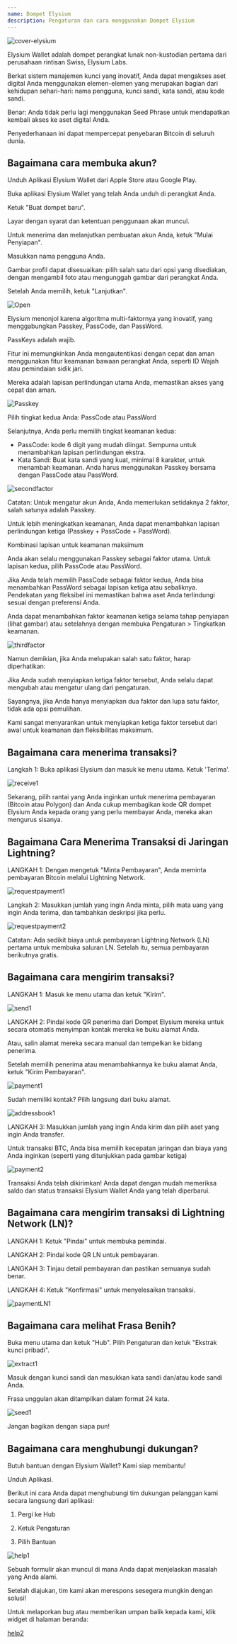 ```yaml
---
name: Dompet Elysium
description: Pengaturan dan cara menggunakan Dompet Elysium
---
```

![cover-elysium](assets/cover.webp)

Elysium Wallet adalah dompet perangkat lunak non-kustodian pertama dari perusahaan rintisan Swiss, Elysium Labs.

Berkat sistem manajemen kunci yang inovatif, Anda dapat mengakses aset digital Anda menggunakan elemen-elemen yang merupakan bagian dari kehidupan sehari-hari: nama pengguna, kunci sandi, kata sandi, atau kode sandi.

Benar: Anda tidak perlu lagi menggunakan Seed Phrase untuk mendapatkan kembali akses ke aset digital Anda.

Penyederhanaan ini dapat mempercepat penyebaran Bitcoin di seluruh dunia.

## Bagaimana cara membuka akun?

Unduh Aplikasi Elysium Wallet dari Apple Store atau Google Play.

Buka aplikasi Elysium Wallet yang telah Anda unduh di perangkat Anda.

Ketuk "Buat dompet baru".

Layar dengan syarat dan ketentuan penggunaan akan muncul.

Untuk menerima dan melanjutkan pembuatan akun Anda, ketuk "Mulai Penyiapan".

Masukkan nama pengguna Anda.

Gambar profil dapat disesuaikan: pilih salah satu dari opsi yang disediakan, dengan mengambil foto atau mengunggah gambar dari perangkat Anda.

Setelah Anda memilih, ketuk "Lanjutkan".

![Open](assets/open.webp)

Elysium menonjol karena algoritma multi-faktornya yang inovatif, yang menggabungkan Passkey, PassCode, dan PassWord.

PassKeys adalah wajib.

Fitur ini memungkinkan Anda mengautentikasi dengan cepat dan aman menggunakan fitur keamanan bawaan perangkat Anda, seperti ID Wajah atau pemindaian sidik jari.

Mereka adalah lapisan perlindungan utama Anda, memastikan akses yang cepat dan aman.

![Passkey](assets/passkey.webp)

Pilih tingkat kedua Anda: PassCode atau PassWord

Selanjutnya, Anda perlu memilih tingkat keamanan kedua:

- PassCode: kode 6 digit yang mudah diingat. Sempurna untuk menambahkan lapisan perlindungan ekstra.
- Kata Sandi: Buat kata sandi yang kuat, minimal 8 karakter, untuk menambah keamanan.
Anda harus menggunakan Passkey bersama dengan PassCode atau PassWord.

![secondfactor](assets/secondfactor.webp)

Catatan: Untuk mengatur akun Anda, Anda memerlukan setidaknya 2 faktor, salah satunya adalah Passkey.

Untuk lebih meningkatkan keamanan, Anda dapat menambahkan lapisan perlindungan ketiga (Passkey + PassCode + PassWord).

Kombinasi lapisan untuk keamanan maksimum

Anda akan selalu menggunakan Passkey sebagai faktor utama. Untuk lapisan kedua, pilih PassCode atau PassWord.

Jika Anda telah memilih PassCode sebagai faktor kedua, Anda bisa menambahkan PassWord sebagai lapisan ketiga atau sebaliknya. Pendekatan yang fleksibel ini memastikan bahwa aset Anda terlindungi sesuai dengan preferensi Anda.

Anda dapat menambahkan faktor keamanan ketiga selama tahap penyiapan (lihat gambar) atau setelahnya dengan membuka Pengaturan > Tingkatkan keamanan.

![thirdfactor](assets/thirdfactor.webp)

Namun demikian, jika Anda melupakan salah satu faktor, harap diperhatikan:

Jika Anda sudah menyiapkan ketiga faktor tersebut, Anda selalu dapat mengubah atau mengatur ulang dari pengaturan.

Sayangnya, jika Anda hanya menyiapkan dua faktor dan lupa satu faktor, tidak ada opsi pemulihan.

Kami sangat menyarankan untuk menyiapkan ketiga faktor tersebut dari awal untuk keamanan dan fleksibilitas maksimum.

## Bagaimana cara menerima transaksi?

Langkah 1: Buka aplikasi Elysium dan masuk ke menu utama. Ketuk 'Terima'.

![receive1](assets/receive1.webp)

Sekarang, pilih rantai yang Anda inginkan untuk menerima pembayaran (Bitcoin atau Polygon) dan Anda cukup membagikan kode QR dompet Elysium Anda kepada orang yang perlu membayar Anda, mereka akan mengurus sisanya.

## Bagaimana Cara Menerima Transaksi di Jaringan Lightning?

LANGKAH 1: Dengan mengetuk "Minta Pembayaran", Anda meminta pembayaran Bitcoin melalui Lightning Network.

![requestpayment1](assets/requestpayment1.webp)

Langkah 2: Masukkan jumlah yang ingin Anda minta, pilih mata uang yang ingin Anda terima, dan tambahkan deskripsi jika perlu.

![requestpayment2](assets/requestpayment2.webp)

Catatan: Ada sedikit biaya untuk pembayaran Lightning Network (LN) pertama untuk membuka saluran LN. Setelah itu, semua pembayaran berikutnya gratis.

## Bagaimana cara mengirim transaksi?

LANGKAH 1: Masuk ke menu utama dan ketuk "Kirim".

![send1](assets/send1.webp)

LANGKAH 2: Pindai kode QR penerima dari Dompet Elysium mereka untuk secara otomatis menyimpan kontak mereka ke buku alamat Anda.

Atau, salin alamat mereka secara manual dan tempelkan ke bidang penerima.

Setelah memilih penerima atau menambahkannya ke buku alamat Anda, ketuk "Kirim Pembayaran".

![payment1](assets/payment1.webp)

Sudah memiliki kontak? Pilih langsung dari buku alamat.

![addressbook1](assets/addressbook1.webp)

LANGKAH 3: Masukkan jumlah yang ingin Anda kirim dan pilih aset yang ingin Anda transfer.

Untuk transaksi BTC, Anda bisa memilih kecepatan jaringan dan biaya yang Anda inginkan (seperti yang ditunjukkan pada gambar ketiga)

![payment2](assets/payment2.webp)

Transaksi Anda telah dikirimkan! Anda dapat dengan mudah memeriksa saldo dan status transaksi Elysium Wallet Anda yang telah diperbarui.

## Bagaimana cara mengirim transaksi di Lightning Network (LN)?

LANGKAH 1: Ketuk "Pindai" untuk membuka pemindai.

LANGKAH 2: Pindai kode QR LN untuk pembayaran.

LANGKAH 3: Tinjau detail pembayaran dan pastikan semuanya sudah benar.

LANGKAH 4: Ketuk "Konfirmasi" untuk menyelesaikan transaksi.

![paymentLN1](assets/paymentLN1.webp)

## Bagaimana cara melihat Frasa Benih?

Buka menu utama dan ketuk "Hub". Pilih Pengaturan dan ketuk "Ekstrak kunci pribadi".

![extract1](assets/extract1.webp)

Masuk dengan kunci sandi dan masukkan kata sandi dan/atau kode sandi Anda.

Frasa unggulan akan ditampilkan dalam format 24 kata.

![seed1](assets/seed1.webp)

Jangan bagikan dengan siapa pun!

## Bagaimana cara menghubungi dukungan?

Butuh bantuan dengan Elysium Wallet? Kami siap membantu!

Unduh Aplikasi.

Berikut ini cara Anda dapat menghubungi tim dukungan pelanggan kami secara langsung dari aplikasi:

1. Pergi ke Hub

2. Ketuk Pengaturan

3. Pilih Bantuan

![help1](assets/help1.webp)

Sebuah formulir akan muncul di mana Anda dapat menjelaskan masalah yang Anda alami.

Setelah diajukan, tim kami akan merespons sesegera mungkin dengan solusi!

Untuk melaporkan bug atau memberikan umpan balik kepada kami, klik widget di halaman beranda:

[help2](aset/help2.webp)
